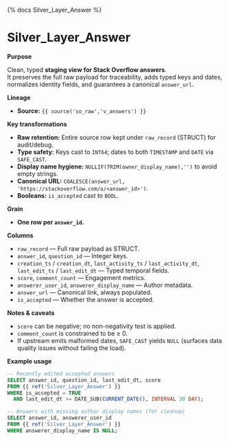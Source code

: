 {% docs Silver_Layer_Answer %}

# Silver_Layer_Answer

**Purpose**

Clean, typed **staging view for Stack Overflow answers**.  
It preserves the full raw payload for traceability, adds typed keys and dates, normalizes identity fields, and guarantees a canonical `answer_url`.

**Lineage**

- **Source:** `{{ source('so_raw','v_answers') }}`

**Key transformations**

- **Raw retention:** Entire source row kept under `raw_record` (STRUCT) for audit/debug.
- **Type safety:** Keys cast to `INT64`; dates to both `TIMESTAMP` and `DATE` via `SAFE_CAST`.
- **Display name hygiene:** `NULLIF(TRIM(owner_display_name),'')` to avoid empty strings.
- **Canonical URL:** `COALESCE(answer_url, 'https://stackoverflow.com/a/<answer_id>')`.
- **Booleans:** `is_accepted` cast to `BOOL`.

**Grain**

- **One row per `answer_id`.**

**Columns**

- `raw_record` — Full raw payload as STRUCT.  
- `answer_id`, `question_id` — Integer keys.  
- `creation_ts` / `creation_dt`, `last_activity_ts` / `last_activity_dt`, `last_edit_ts` / `last_edit_dt` — Typed temporal fields.  
- `score`, `comment_count` — Engagement metrics.  
- `answerer_user_id`, `answerer_display_name` — Author metadata.  
- `answer_url` — Canonical link, always populated.  
- `is_accepted` — Whether the answer is accepted.

**Notes & caveats**

- `score` can be negative; no non-negativity test is applied.  
- `comment_count` is constrained to be ≥ 0.  
- If upstream emits malformed dates, `SAFE_CAST` yields `NULL` (surfaces data quality issues without failing the load).

**Example usage**

```sql
-- Recently edited accepted answers
SELECT answer_id, question_id, last_edit_dt, score
FROM {{ ref('Silver_Layer_Answer') }}
WHERE is_accepted = TRUE
  AND last_edit_dt >= DATE_SUB(CURRENT_DATE(), INTERVAL 30 DAY);

-- Answers with missing author display names (for cleanup)
SELECT answer_id, answerer_user_id
FROM {{ ref('Silver_Layer_Answer') }}
WHERE answerer_display_name IS NULL;
